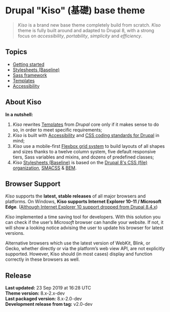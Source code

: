 

Drupal "Kiso" (基礎) base theme
==========

> *Kiso* is a brand new base theme completely build from scratch. *Kiso* theme is fully built around and adapted to Drupal 8, with a strong focus on *accessibility*, *portability*, *simplicity* and *efficiency*.

## Topics

* [Getting started](https://github.com/openfed/kiso/tree/master/STARTERKIT/README.md)
* [Stylesheets (Baseline)](https://github.com/openfed/kiso/tree/master/scss/README.md)
* [Sass framework](https://github.com/smillart/Framework-SASS-Source-Files)
* [Templates](https://github.com/openfed/kiso/tree/master/templates/)
* [Accessibility](https://github.com/openfed/kiso/tree/master/docs/accessibility/overview.md)

## About Kiso

**In a nutshell:**

 1. *Kiso* rewrites [Templates](https://github.com/openfed/kiso/tree/master/templates/) from *Drupal* core only if it makes sense to do so, in order to meet specific requirements;
 2. *Kiso* is built with [Accessibility](https://github.com/openfed/kiso/tree/master/docs/accessibility/overview.md) and [CSS coding standards for Drupal](https://www.drupal.org/docs/develop/standards/css/css-coding-standards) in mind;
 3. *Kiso* use a mobile-first [Flexbox grid system](https://github.com/openfed/kiso/tree/master/scss/layout/README.md) to build layouts of all shapes and sizes thanks to a twelve column system, five default responsive tiers, Sass variables and mixins, and dozens of predefined classes;
 4. *Kiso* [Stylesheets (Baseline)](https://github.com/openfed/kiso/tree/master/scss/README.md) is based on the [Drupal 8's CSS (file) organization](https://www.drupal.org/docs/develop/standards/css/css-file-organization-for-drupal-8), [SMACSS](https://smacss.com/ "Scalable and Modular Architecture for CSS") & [BEM](http://bem.info/ "Block, Element, Modifier").

## Browser Support

*Kiso* supports the **latest, stable releases** of all major browsers and platforms. On Windows, **Kiso supports Internet Explorer 10-11 / Microsoft Edge**. ([Although Internet Explorer 10 support dropped from Drupal 8.4.x](https://www.drupal.org/node/2897971))

*Kiso* implemented a time saving tool for developers. With this solution you can check if the user’s _Microsoft_ browser can handle your website. If not, it will show a looking notice advising the user to update his browser for latest versions.

Alternative browsers which use the latest version of WebKit, Blink, or Gecko, whether directly or via the platform’s web view API, are not explicitly supported. However, Kiso should (in most cases) display and function correctly in these browsers as well.

## Release

**Last updated:** 23 Sep 2019 at 16:28 UTC  
**Theme version:** 8.x-2.x-dev  
**Last packaged version:** 8.x-2.0-dev  
**Development release from tag:** v2.0-dev  
